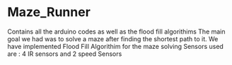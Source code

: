 # Maze_Runner
Contains all the arduino codes as well as the flood fill algorithims
The main goal we had was to solve a maze after finding the shortest path to it.
We have implemented Flood Fill Algorithim for the maze solving
Sensors used are : 4 IR sensors and 2 speed Sensors
